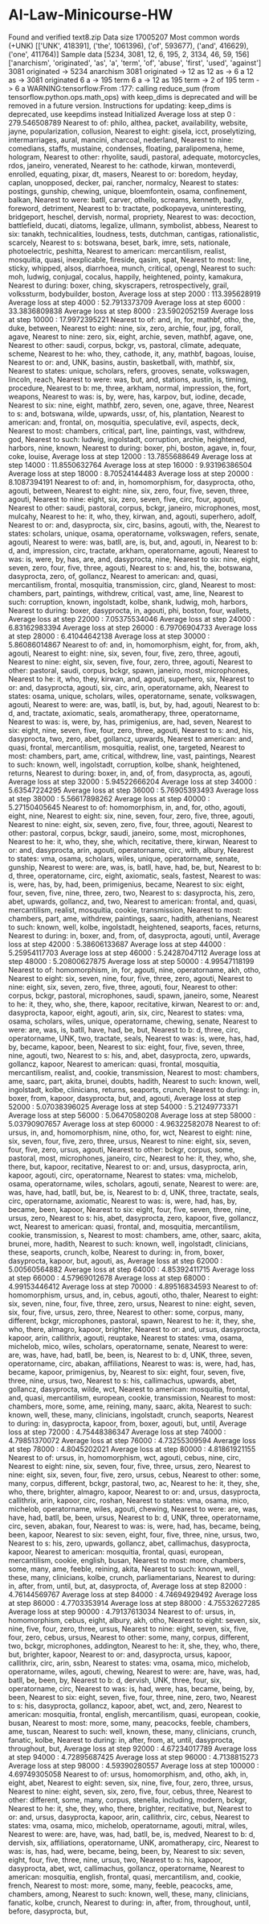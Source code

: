 # AI-Law-Minicourse-HW
Found and verified text8.zip
Data size 17005207
Most common words (+UNK) [['UNK', 418391], ('the', 1061396), ('of', 593677), ('and', 416629), ('one', 411764)]
Sample data [5234, 3081, 12, 6, 195, 2, 3134, 46, 59, 156] ['anarchism', 'originated', 'as', 'a', 'term', 'of', 'abuse', 'first', 'used', 'against']
3081 originated -> 5234 anarchism
3081 originated -> 12 as
12 as -> 6 a
12 as -> 3081 originated
6 a -> 195 term
6 a -> 12 as
195 term -> 2 of
195 term -> 6 a
WARNING:tensorflow:From <ipython-input-5-bad51c6b3b41>:177: calling reduce_sum (from tensorflow.python.ops.math_ops) with keep_dims is deprecated and will be removed in a future version.
Instructions for updating:
keep_dims is deprecated, use keepdims instead
Initialized
Average loss at step  0 :  279.546508789
Nearest to of: philo, althea, packet, availability, website, jayne, popularization, collusion,
Nearest to eight: gisela, icct, proselytizing, intermarriages, aural, mancini, charcoal, nederland,
Nearest to nine: comedians, staffs, mustaine, condenses, floating, paralipomena, heme, hologram,
Nearest to other: rhyolite, saudi, pastoral, adequate, motorcycles, rdos, janeiro, venerated,
Nearest to he: cathode, kirwan, monteverdi, enrolled, equating, pixar, dt, masers,
Nearest to or: boredom, heyday, caplan, unopposed, decker, pai, rancher, normalcy,
Nearest to states: postings, gunship, chewing, unique, bloemfontein, osama, confinement, balkan,
Nearest to were: batll, carver, othello, screams, kenneth, badly, foreword, detriment,
Nearest to b: tractate, podkopayeva, uninteresting, bridgeport, heschel, dervish, normal, propriety,
Nearest to was: decoction, battlefield, ducati, diatoms, legalize, ullmann, symbolist, abbess,
Nearest to six: tanakh, technicalities, loudness, tests, dutchman, cantigas, rationalistic, scarcely,
Nearest to s: botswana, beset, bark, imre, sets, nationale, photoelectric, peshitta,
Nearest to american: mercantilism, realist, mosquitia, quasi, inexplicable, fireside, qasim, spat,
Nearest to most: line, sticky, whipped, alsos, diarrhoea, munch, critical, opengl,
Nearest to such: moh, ludwig, conjugal, cocalus, happily, heightened, pointy, kamakura,
Nearest to during: boxer, ching, skyscrapers, retrospectively, grail, volkssturm, bodybuilder, boston,
Average loss at step  2000 :  113.395628919
Average loss at step  4000 :  52.7913373709
Average loss at step  6000 :  33.3836809838
Average loss at step  8000 :  23.5902052159
Average loss at step  10000 :  17.9972395221
Nearest to of: and, in, for, mathbf, otho, the, duke, between,
Nearest to eight: nine, six, zero, archie, four, jpg, forall, agave,
Nearest to nine: zero, six, eight, archie, seven, mathbf, agave, one,
Nearest to other: saudi, corpus, bckgr, vs, pastoral, climate, adequate, scheme,
Nearest to he: who, they, cathode, it, any, mathbf, bagoas, louise,
Nearest to or: and, UNK, basins, austin, basketball, with, mathbf, six,
Nearest to states: unique, scholars, refers, grooves, senate, volkswagen, lincoln, reach,
Nearest to were: was, but, and, stations, austin, is, timing, procedure,
Nearest to b: me, three, arkham, normal, impression, the, fort, weapons,
Nearest to was: is, by, were, has, karpov, but, iodine, decade,
Nearest to six: nine, eight, mathbf, zero, seven, one, agave, three,
Nearest to s: and, botswana, wilde, upwards, ussr, of, his, plantation,
Nearest to american: and, frontal, on, mosquitia, speculative, evil, aspects, deck,
Nearest to most: chambers, critical, part, line, paintings, vast, withdrew, god,
Nearest to such: ludwig, ingolstadt, corruption, archie, heightened, harbors, nine, known,
Nearest to during: boxer, phi, boston, agave, in, four, coke, louise,
Average loss at step  12000 :  13.7855688649
Average loss at step  14000 :  11.8550632764
Average loss at step  16000 :  9.93196386504
Average loss at step  18000 :  8.70524144483
Average loss at step  20000 :  8.1087394191
Nearest to of: and, in, homomorphism, for, dasyprocta, otho, agouti, between,
Nearest to eight: nine, six, zero, four, five, seven, three, agouti,
Nearest to nine: eight, six, zero, seven, five, circ, four, agouti,
Nearest to other: saudi, pastoral, corpus, bckgr, janeiro, microphones, most, mulcahy,
Nearest to he: it, who, they, kirwan, and, agouti, superhero, adolf,
Nearest to or: and, dasyprocta, six, circ, basins, agouti, with, the,
Nearest to states: scholars, unique, osama, operatorname, volkswagen, refers, senate, agouti,
Nearest to were: was, batll, are, is, but, and, agouti, in,
Nearest to b: d, and, impression, circ, tractate, arkham, operatorname, agouti,
Nearest to was: is, were, by, has, are, and, dasyprocta, nine,
Nearest to six: nine, eight, seven, zero, four, five, three, agouti,
Nearest to s: and, his, the, botswana, dasyprocta, zero, of, gollancz,
Nearest to american: and, quasi, mercantilism, frontal, mosquitia, transmission, circ, gland,
Nearest to most: chambers, part, paintings, withdrew, critical, vast, ame, line,
Nearest to such: corruption, known, ingolstadt, kolbe, shank, ludwig, moh, harbors,
Nearest to during: boxer, dasyprocta, in, agouti, phi, boston, four, wallets,
Average loss at step  22000 :  7.05375534046
Average loss at step  24000 :  6.83162983394
Average loss at step  26000 :  6.79706904733
Average loss at step  28000 :  6.41044642138
Average loss at step  30000 :  5.86086014867
Nearest to of: and, in, homomorphism, eight, for, from, akh, agouti,
Nearest to eight: nine, six, seven, four, five, zero, three, agouti,
Nearest to nine: eight, six, seven, five, four, zero, three, agouti,
Nearest to other: pastoral, saudi, corpus, bckgr, spawn, janeiro, most, microphones,
Nearest to he: it, who, they, kirwan, and, agouti, superhero, six,
Nearest to or: and, dasyprocta, agouti, six, circ, arin, operatorname, akh,
Nearest to states: osama, unique, scholars, wiles, operatorname, senate, volkswagen, agouti,
Nearest to were: are, was, batll, is, but, by, had, agouti,
Nearest to b: d, and, tractate, axiomatic, seals, aromatherapy, three, operatorname,
Nearest to was: is, were, by, has, primigenius, are, had, seven,
Nearest to six: eight, nine, seven, five, four, zero, three, agouti,
Nearest to s: and, his, dasyprocta, two, zero, abet, gollancz, upwards,
Nearest to american: and, quasi, frontal, mercantilism, mosquitia, realist, one, targeted,
Nearest to most: chambers, part, ame, critical, withdrew, line, vast, paintings,
Nearest to such: known, well, ingolstadt, corruption, kolbe, shank, heightened, returns,
Nearest to during: boxer, in, and, of, from, dasyprocta, as, agouti,
Average loss at step  32000 :  5.94522666204
Average loss at step  34000 :  5.63547224295
Average loss at step  36000 :  5.76905393493
Average loss at step  38000 :  5.56617898262
Average loss at step  40000 :  5.27150405645
Nearest to of: homomorphism, in, and, for, otho, agouti, eight, nine,
Nearest to eight: six, nine, seven, four, zero, five, three, agouti,
Nearest to nine: eight, six, seven, zero, five, four, three, agouti,
Nearest to other: pastoral, corpus, bckgr, saudi, janeiro, some, most, microphones,
Nearest to he: it, who, they, she, which, recitative, there, kirwan,
Nearest to or: and, dasyprocta, arin, agouti, operatorname, circ, with, albury,
Nearest to states: vma, osama, scholars, wiles, unique, operatorname, senate, gunship,
Nearest to were: are, was, is, batll, have, had, be, but,
Nearest to b: d, three, operatorname, circ, eight, axiomatic, seals, fastest,
Nearest to was: is, were, has, by, had, been, primigenius, became,
Nearest to six: eight, four, seven, five, nine, three, zero, two,
Nearest to s: dasyprocta, his, zero, abet, upwards, gollancz, and, two,
Nearest to american: frontal, and, quasi, mercantilism, realist, mosquitia, cookie, transmission,
Nearest to most: chambers, part, ame, withdrew, paintings, saarc, hadith, athenians,
Nearest to such: known, well, kolbe, ingolstadt, heightened, seaports, faces, returns,
Nearest to during: in, boxer, and, from, of, dasyprocta, agouti, until,
Average loss at step  42000 :  5.38606133687
Average loss at step  44000 :  5.25954117703
Average loss at step  46000 :  5.24287047112
Average loss at step  48000 :  5.20800627875
Average loss at step  50000 :  4.99547118199
Nearest to of: homomorphism, in, for, agouti, nine, operatorname, akh, otho,
Nearest to eight: six, seven, nine, four, five, three, zero, agouti,
Nearest to nine: eight, six, seven, zero, five, three, agouti, four,
Nearest to other: corpus, bckgr, pastoral, microphones, saudi, spawn, janeiro, some,
Nearest to he: it, they, who, she, there, kapoor, recitative, kirwan,
Nearest to or: and, dasyprocta, kapoor, eight, agouti, arin, six, circ,
Nearest to states: vma, osama, scholars, wiles, unique, operatorname, chewing, senate,
Nearest to were: are, was, is, batll, have, had, be, but,
Nearest to b: d, three, circ, operatorname, UNK, two, tractate, seals,
Nearest to was: is, were, has, had, by, became, kapoor, been,
Nearest to six: eight, four, five, seven, three, nine, agouti, two,
Nearest to s: his, and, abet, dasyprocta, zero, upwards, gollancz, kapoor,
Nearest to american: quasi, frontal, mosquitia, mercantilism, realist, and, cookie, transmission,
Nearest to most: chambers, ame, saarc, part, akita, brunei, doubts, hadith,
Nearest to such: known, well, ingolstadt, kolbe, clinicians, returns, seaports, crunch,
Nearest to during: in, boxer, from, kapoor, dasyprocta, but, and, agouti,
Average loss at step  52000 :  5.07038396025
Average loss at step  54000 :  5.21249773371
Average loss at step  56000 :  5.06470580208
Average loss at step  58000 :  5.03790907657
Average loss at step  60000 :  4.96322582078
Nearest to of: ursus, in, and, homomorphism, nine, otho, for, wct,
Nearest to eight: nine, six, seven, four, five, zero, three, ursus,
Nearest to nine: eight, six, seven, four, five, zero, ursus, agouti,
Nearest to other: bckgr, corpus, some, pastoral, most, microphones, janeiro, circ,
Nearest to he: it, they, who, she, there, but, kapoor, recitative,
Nearest to or: and, ursus, dasyprocta, arin, kapoor, agouti, circ, operatorname,
Nearest to states: vma, michelob, osama, operatorname, wiles, scholars, agouti, senate,
Nearest to were: are, was, have, had, batll, but, be, is,
Nearest to b: d, UNK, three, tractate, seals, circ, operatorname, axiomatic,
Nearest to was: is, were, had, has, by, became, been, kapoor,
Nearest to six: eight, four, five, seven, three, nine, ursus, zero,
Nearest to s: his, abet, dasyprocta, zero, kapoor, five, gollancz, wct,
Nearest to american: quasi, frontal, and, mosquitia, mercantilism, cookie, transmission, s,
Nearest to most: chambers, ame, other, saarc, akita, brunei, more, hadith,
Nearest to such: known, well, ingolstadt, clinicians, these, seaports, crunch, kolbe,
Nearest to during: in, from, boxer, dasyprocta, kapoor, but, agouti, as,
Average loss at step  62000 :  5.00560564882
Average loss at step  64000 :  4.85392411715
Average loss at step  66000 :  4.57969012678
Average loss at step  68000 :  4.99153446412
Average loss at step  70000 :  4.89516834593
Nearest to of: homomorphism, ursus, and, in, cebus, agouti, otho, thaler,
Nearest to eight: six, seven, nine, four, five, three, zero, ursus,
Nearest to nine: eight, seven, six, four, five, ursus, zero, three,
Nearest to other: some, corpus, many, different, bckgr, microphones, pastoral, spawn,
Nearest to he: it, they, she, who, there, almagro, kapoor, brighter,
Nearest to or: and, ursus, dasyprocta, kapoor, arin, callithrix, agouti, reuptake,
Nearest to states: vma, osama, michelob, mico, wiles, scholars, operatorname, senate,
Nearest to were: are, was, have, had, batll, be, been, is,
Nearest to b: d, UNK, three, seven, operatorname, circ, abakan, affiliations,
Nearest to was: is, were, had, has, became, kapoor, primigenius, by,
Nearest to six: eight, four, seven, five, three, nine, ursus, two,
Nearest to s: his, callimachus, upwards, abet, gollancz, dasyprocta, wilde, wct,
Nearest to american: mosquitia, frontal, and, quasi, mercantilism, european, cookie, transmission,
Nearest to most: chambers, more, some, ame, reining, many, saarc, akita,
Nearest to such: known, well, these, many, clinicians, ingolstadt, crunch, seaports,
Nearest to during: in, dasyprocta, kapoor, from, boxer, agouti, but, until,
Average loss at step  72000 :  4.75448386347
Average loss at step  74000 :  4.79851370072
Average loss at step  76000 :  4.73255309594
Average loss at step  78000 :  4.8045202021
Average loss at step  80000 :  4.81861921155
Nearest to of: ursus, in, homomorphism, wct, agouti, cebus, nine, circ,
Nearest to eight: nine, six, seven, four, five, three, ursus, zero,
Nearest to nine: eight, six, seven, four, five, zero, ursus, cebus,
Nearest to other: some, many, corpus, different, bckgr, pastoral, two, ac,
Nearest to he: it, they, she, who, there, brighter, almagro, kapoor,
Nearest to or: and, ursus, dasyprocta, callithrix, arin, kapoor, circ, roshan,
Nearest to states: vma, osama, mico, michelob, operatorname, wiles, agouti, chewing,
Nearest to were: are, was, have, had, batll, be, been, ursus,
Nearest to b: d, UNK, three, operatorname, circ, seven, abakan, four,
Nearest to was: is, were, had, has, became, being, been, kapoor,
Nearest to six: seven, eight, four, five, three, nine, ursus, two,
Nearest to s: his, zero, upwards, gollancz, abet, callimachus, dasyprocta, kapoor,
Nearest to american: mosquitia, frontal, quasi, european, mercantilism, cookie, english, busan,
Nearest to most: more, chambers, some, many, ame, feeble, reining, akita,
Nearest to such: known, well, these, many, clinicians, kolbe, crunch, parliamentarians,
Nearest to during: in, after, from, until, but, at, dasyprocta, of,
Average loss at step  82000 :  4.76144569767
Average loss at step  84000 :  4.74694929492
Average loss at step  86000 :  4.7703353914
Average loss at step  88000 :  4.75532627285
Average loss at step  90000 :  4.79137613034
Nearest to of: ursus, in, homomorphism, cebus, eight, albury, akh, otho,
Nearest to eight: seven, six, nine, five, four, zero, three, ursus,
Nearest to nine: eight, seven, six, five, four, zero, cebus, ursus,
Nearest to other: some, many, corpus, different, two, bckgr, microphones, addington,
Nearest to he: it, she, they, who, there, but, brighter, kapoor,
Nearest to or: and, dasyprocta, ursus, kapoor, callithrix, circ, arin, ssbn,
Nearest to states: vma, osama, mico, michelob, operatorname, wiles, agouti, chewing,
Nearest to were: are, have, was, had, batll, be, been, by,
Nearest to b: d, dervish, UNK, three, four, six, operatorname, circ,
Nearest to was: is, had, were, has, became, being, by, been,
Nearest to six: eight, seven, five, four, three, nine, zero, two,
Nearest to s: his, dasyprocta, gollancz, kapoor, abet, wct, and, zero,
Nearest to american: mosquitia, frontal, english, mercantilism, quasi, european, cookie, busan,
Nearest to most: more, some, many, peacocks, feeble, chambers, ame, tuscan,
Nearest to such: well, known, these, many, clinicians, crunch, fanatic, kolbe,
Nearest to during: in, after, from, at, until, dasyprocta, throughout, but,
Average loss at step  92000 :  4.67234017789
Average loss at step  94000 :  4.72895687425
Average loss at step  96000 :  4.7138815273
Average loss at step  98000 :  4.59390280557
Average loss at step  100000 :  4.69749305058
Nearest to of: ursus, homomorphism, and, otho, akh, in, eight, abet,
Nearest to eight: seven, six, nine, five, four, zero, three, ursus,
Nearest to nine: eight, seven, six, zero, five, four, cebus, three,
Nearest to other: different, some, many, corpus, stenella, including, modern, bckgr,
Nearest to he: it, she, they, who, there, brighter, recitative, but,
Nearest to or: and, ursus, dasyprocta, kapoor, arin, callithrix, circ, cebus,
Nearest to states: vma, osama, mico, michelob, operatorname, agouti, mitral, wiles,
Nearest to were: are, have, was, had, batll, be, is, medved,
Nearest to b: d, dervish, six, affiliations, operatorname, UNK, aromatherapy, circ,
Nearest to was: is, has, had, were, became, being, been, by,
Nearest to six: seven, eight, four, five, three, nine, ursus, two,
Nearest to s: his, kapoor, dasyprocta, abet, wct, callimachus, gollancz, operatorname,
Nearest to american: mosquitia, english, frontal, quasi, mercantilism, and, cookie, french,
Nearest to most: more, some, many, feeble, peacocks, ame, chambers, among,
Nearest to such: known, well, these, many, clinicians, fanatic, kolbe, crunch,
Nearest to during: in, after, from, throughout, until, before, dasyprocta, but,
